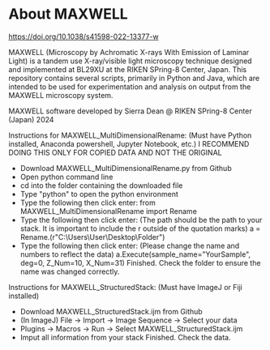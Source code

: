 # About MAXWELL
https://doi.org/10.1038/s41598-022-13377-w

MAXWELL (Microscopy by Achromatic X-rays With Emission of Laminar Light) is a tandem use X-ray/visible light microscopy technique designed and implemented at BL29XU at the RIKEN SPring-8 Center, Japan. This repository contains several scripts, primarily in Python and Java, which are intended to be used for experimentation and analysis on output from the MAXWELL microscopy system. 

MAXWELL software developed by Sierra Dean @ RIKEN SPring-8 Center (Japan) 2024

Instructions for MAXWELL_MultiDimensionalRename: (Must have Python installed, Anaconda powershell, Jupyter Notebook, etc.)
    I RECOMMEND DOING THIS ONLY FOR COPIED DATA AND NOT THE ORIGINAL
- Download MAXWELL_MultiDimensionalRename.py from Github
- Open python command line
- cd into the folder containing the downloaded file
- Type "python" to open the python environment
- Type the following then click enter:
    from MAXWELL_MultiDimensionalRename import Rename
- Type the following then click enter: (The path should be the path to your stack. It is important to include the r outside of the quotation marks)
    a = Rename.(r"C:\Users\User\Desktop\Folder")
- Type the following then click enter: (Please change the name and numbers to reflect the data)
    a.Execute(sample_name="YourSample", deg=0, Z_Num=10, X_Num=31)
Finished. Check the folder to ensure the name was changed correctly.

Instructions for MAXWELL_StructuredStack: (Must have ImageJ or Fiji installed)
- Download MAXWELL_StructuredStack.ijm from Github
- (In ImageJ) File -> Import -> Image Sequence -> Select your data
- Plugins -> Macros -> Run -> Select MAXWELL_StructuredStack.ijm
- Imput all information from your stack
Finished. Check the data. 
